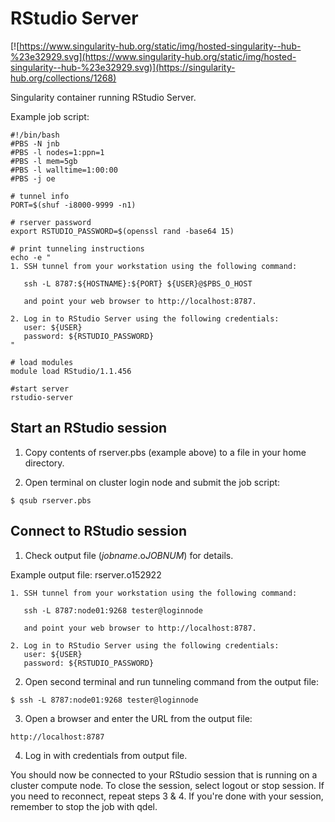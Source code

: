 # RStudio Server
[![https://www.singularity-hub.org/static/img/hosted-singularity--hub-%23e32929.svg](https://www.singularity-hub.org/static/img/hosted-singularity--hub-%23e32929.svg)](https://singularity-hub.org/collections/1268)

Singularity container running RStudio Server.

Example job script:
```
#!/bin/bash
#PBS -N jnb
#PBS -l nodes=1:ppn=1
#PBS -l mem=5gb
#PBS -l walltime=1:00:00
#PBS -j oe

# tunnel info
PORT=$(shuf -i8000-9999 -n1)

# rserver password
export RSTUDIO_PASSWORD=$(openssl rand -base64 15)

# print tunneling instructions
echo -e "
1. SSH tunnel from your workstation using the following command:
   
   ssh -L 8787:${HOSTNAME}:${PORT} ${USER}@$PBS_O_HOST
   
   and point your web browser to http://localhost:8787.

2. Log in to RStudio Server using the following credentials:
   user: ${USER}
   password: ${RSTUDIO_PASSWORD}
"

# load modules
module load RStudio/1.1.456

#start server
rstudio-server
```

## Start an RStudio session
1. Copy contents of rserver.pbs (example above) to a file in your home directory.

2. Open terminal on cluster login node and submit the job script:

```
$ qsub rserver.pbs
```

## Connect to RStudio session
1. Check output file (*jobname*.o*JOBNUM*) for details.

Example output file: rserver.o152922
```
1. SSH tunnel from your workstation using the following command:

   ssh -L 8787:node01:9268 tester@loginnode

   and point your web browser to http://localhost:8787.

2. Log in to RStudio Server using the following credentials:
   user: ${USER}
   password: ${RSTUDIO_PASSWORD}
```

2. Open second terminal and run tunneling command from the output file:
```
$ ssh -L 8787:node01:9268 tester@loginnode
```
3. Open a browser and enter the URL from the output file:
```
http://localhost:8787
```
4. Log in with credentials from output file.

You should now be connected to your RStudio session that is running on a cluster compute node. To close the session, select logout or stop session. If you need to reconnect, repeat steps 3 & 4. If you're done with your session, remember to stop the job with qdel.

